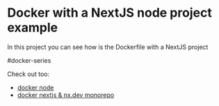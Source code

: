 # Docker with a NextJS node project example

In this project you can see how is the Dockerfile with a NextJS project

#docker-series

Check out too:

- [docker node](https://github.com/romelgomez/docker-series-with-node)
- [docker nextjs & nx.dev monorepo](https://github.com/romelgomez/docker-series-nextjs-nx-monorepo)
